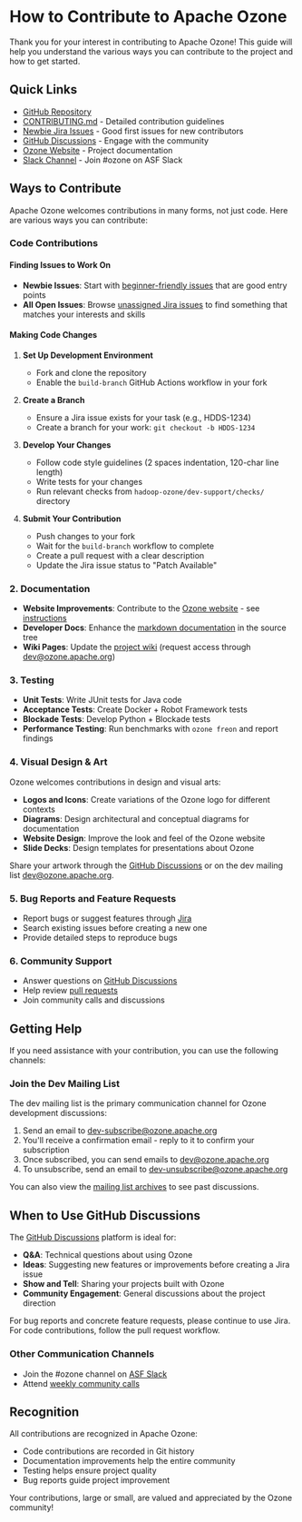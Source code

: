 # How to Contribute to Apache Ozone

Thank you for your interest in contributing to Apache Ozone! This guide will help you understand the various ways you can contribute to the project and how to get started.

## Quick Links

- [GitHub Repository](https://github.com/apache/ozone)
- [CONTRIBUTING.md](https://github.com/apache/ozone/blob/master/CONTRIBUTING.md) - Detailed contribution guidelines
- [Newbie Jira Issues](https://issues.apache.org/jira/issues/?jql=labels%20%3D%20newbie%20AND%20project%20%3D%20%22Apache%20Ozone%22%20AND%20status%20%3D%20open%20ORDER%20BY%20created) - Good first issues for new contributors
- [GitHub Discussions](https://github.com/apache/ozone/discussions) - Engage with the community
- [Ozone Website](https://ozone.apache.org/) - Project documentation
- [Slack Channel](http://s.apache.org/slack-invite) - Join #ozone on ASF Slack

## Ways to Contribute

Apache Ozone welcomes contributions in many forms, not just code. Here are various ways you can contribute:

### Code Contributions

#### Finding Issues to Work On

- **Newbie Issues**: Start with [beginner-friendly issues](https://issues.apache.org/jira/issues/?filter=12353868) that are good entry points
- **All Open Issues**: Browse [unassigned Jira issues](https://issues.apache.org/jira/browse/HDDS-12179?jql=labels%20%3D%20newbie%20AND%20project%20%3D%20%22Apache%20Ozone%22%20AND%20status%20%3D%20open%20ORDER%20BY%20created) to find something that matches your interests and skills

#### Making Code Changes

1. **Set Up Development Environment**
   - Fork and clone the repository
   - Enable the `build-branch` GitHub Actions workflow in your fork

2. **Create a Branch**
   - Ensure a Jira issue exists for your task (e.g., HDDS-1234)
   - Create a branch for your work: `git checkout -b HDDS-1234`

3. **Develop Your Changes**
   - Follow code style guidelines (2 spaces indentation, 120-char line length)
   - Write tests for your changes
   - Run relevant checks from `hadoop-ozone/dev-support/checks/` directory

4. **Submit Your Contribution**
   - Push changes to your fork
   - Wait for the `build-branch` workflow to complete
   - Create a pull request with a clear description
   - Update the Jira issue status to "Patch Available"

### 2. Documentation

- **Website Improvements**: Contribute to the [Ozone website](https://ozone.apache.org/) - see [instructions](https://cwiki.apache.org/confluence/display/OZONE/Modifying+the+Ozone+Website)
- **Developer Docs**: Enhance the [markdown documentation](https://github.com/apache/ozone/tree/master/hadoop-hdds/docs/content) in the source tree
- **Wiki Pages**: Update the [project wiki](https://cwiki.apache.org/confluence/display/OZONE) (request access through dev@ozone.apache.org)

### 3. Testing

- **Unit Tests**: Write JUnit tests for Java code
- **Acceptance Tests**: Create Docker + Robot Framework tests
- **Blockade Tests**: Develop Python + Blockade tests
- **Performance Testing**: Run benchmarks with `ozone freon` and report findings

### 4. Visual Design & Art

Ozone welcomes contributions in design and visual arts:

- **Logos and Icons**: Create variations of the Ozone logo for different contexts
- **Diagrams**: Design architectural and conceptual diagrams for documentation
- **Website Design**: Improve the look and feel of the Ozone website
- **Slide Decks**: Design templates for presentations about Ozone

Share your artwork through the [GitHub Discussions](https://github.com/apache/ozone/discussions) or on the dev mailing list dev@ozone.apache.org.

### 5. Bug Reports and Feature Requests

- Report bugs or suggest features through [Jira](https://issues.apache.org/jira/projects/HDDS/)
- Search existing issues before creating a new one
- Provide detailed steps to reproduce bugs

### 6. Community Support

- Answer questions on [GitHub Discussions](https://github.com/apache/ozone/discussions)
- Help review [pull requests](https://github.com/apache/ozone/pulls)
- Join community calls and discussions

## Getting Help

If you need assistance with your contribution, you can use the following channels:

### Join the Dev Mailing List

The dev mailing list is the primary communication channel for Ozone development discussions:

1. Send an email to [dev-subscribe@ozone.apache.org](mailto:dev-subscribe@ozone.apache.org)
2. You'll receive a confirmation email - reply to it to confirm your subscription
3. Once subscribed, you can send emails to [dev@ozone.apache.org](mailto:dev@ozone.apache.org)
4. To unsubscribe, send an email to [dev-unsubscribe@ozone.apache.org](mailto:dev-unsubscribe@ozone.apache.org)

You can also view the [mailing list archives](https://lists.apache.org/list.html?dev@ozone.apache.org) to see past discussions.

## When to Use GitHub Discussions

The [GitHub Discussions](https://github.com/apache/ozone/discussions) platform is ideal for:

- **Q&A**: Technical questions about using Ozone
- **Ideas**: Suggesting new features or improvements before creating a Jira issue
- **Show and Tell**: Sharing your projects built with Ozone
- **Community Engagement**: General discussions about the project direction

For bug reports and concrete feature requests, please continue to use Jira. For code contributions, follow the pull request workflow.

### Other Communication Channels

- Join the #ozone channel on [ASF Slack](http://s.apache.org/slack-invite)
- Attend [weekly community calls](https://cwiki.apache.org/confluence/display/OZONE/Ozone+Community+Calls)

## Recognition

All contributions are recognized in Apache Ozone:

- Code contributions are recorded in Git history
- Documentation improvements help the entire community
- Testing helps ensure project quality
- Bug reports guide project improvement

Your contributions, large or small, are valued and appreciated by the Ozone community!
